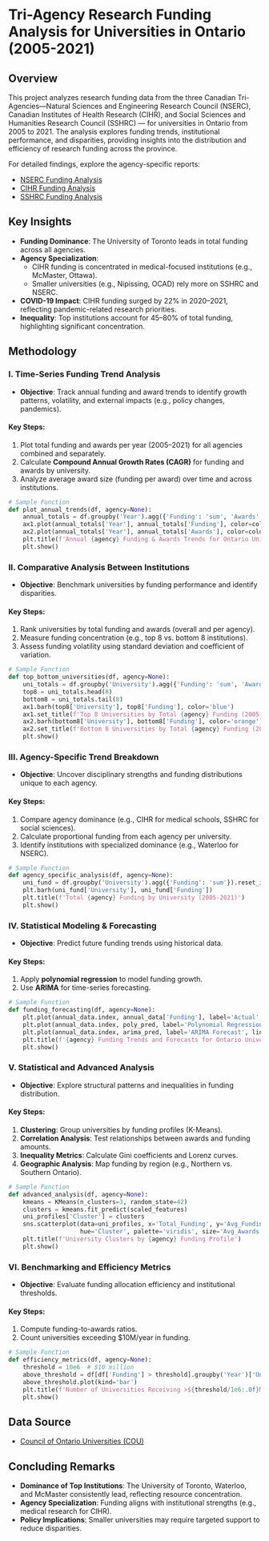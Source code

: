# Tri-Agency Research Funding Analysis for Universities in Ontario (2005-2021)

## Overview
This project analyzes research funding data from the three Canadian Tri-Agencies—Natural Sciences and Engineering Research Council (NSERC), Canadian Institutes of Health Research (CIHR), and Social Sciences and Humanities Research Council (SSHRC) — for universities in Ontario from 2005 to 2021. The analysis explores funding trends, institutional performance, and disparities, providing insights into the distribution and efficiency of research funding across the province.

For detailed findings, explore the agency-specific reports:  
- [NSERC Funding Analysis](NSERC.md)  
- [CIHR Funding Analysis](CIHR.md)  
- [SSHRC Funding Analysis](SSHRC.md)  


## Key Insights  
- **Funding Dominance**: The University of Toronto leads in total funding across all agencies.  
- **Agency Specialization**:  
  - CIHR funding is concentrated in medical-focused institutions (e.g., McMaster, Ottawa).  
  - Smaller universities (e.g., Nipissing, OCAD) rely more on SSHRC and NSERC.  
- **COVID-19 Impact**: CIHR funding surged by 22% in 2020–2021, reflecting pandemic-related research priorities.  
- **Inequality**: Top institutions account for 45–80% of total funding, highlighting significant concentration. 

## Methodology

### I. Time-Series Funding Trend Analysis
- **Objective**: Track annual funding and award trends to identify growth patterns, volatility, and external impacts (e.g., policy changes, pandemics). 

#### Key Steps:  
1. Plot total funding and awards per year (2005–2021) for all agencies combined and separately.  
2. Calculate **Compound Annual Growth Rates (CAGR)** for funding and awards by university.  
3. Analyze average award size (funding per award) over time and across institutions. 

```python 
# Sample Function
def plot_annual_trends(df, agency=None):
    annual_totals = df.groupby('Year').agg({'Funding': 'sum', 'Awards': 'sum'}).reset_index()
    ax1.plot(annual_totals['Year'], annual_totals['Funding'], color=color, marker='o', label='Funding')
    ax2.plot(annual_totals['Year'], annual_totals['Awards'], color=color, marker='s', label='Awards')
    plt.title(f'Annual {agency} Funding & Awards Trends for Ontario Universities (2005-2021)')
    plt.show()
```

### II. Comparative Analysis Between Institutions
- **Objective**: Benchmark universities by funding performance and identify disparities.

#### Key Steps:  
1. Rank universities by total funding and awards (overall and per agency).  
2. Measure funding concentration (e.g., top 8 vs. bottom 8 institutions).  
3. Assess funding volatility using standard deviation and coefficient of variation. 

```python
# Sample Function
def top_bottom_universities(df, agency=None):
    uni_totals = df.groupby('University').agg({'Funding': 'sum', 'Awards': 'sum'}).reset_index()
    top8 = uni_totals.head(8)
    bottom8 = uni_totals.tail(8)
    ax1.barh(top8['University'], top8['Funding'], color='blue')
    ax1.set_title(f'Top 8 Universities by Total {agency} Funding (2005-2021)')    
    ax2.barh(bottom8['University'], bottom8['Funding'], color='orange')
    ax2.set_title(f'Bottom 8 Universities by Total {agency} Funding (2005-2021)')
    plt.show()
```  

### III. Agency-Specific Trend Breakdown 
- **Objective**: Uncover disciplinary strengths and funding distributions unique to each agency.

#### Key Steps:  
1. Compare agency dominance (e.g., CIHR for medical schools, SSHRC for social sciences).  
2. Calculate proportional funding from each agency per university.  
3. Identify institutions with specialized dominance (e.g., Waterloo for NSERC).  

```python
# Sample Function
def agency_specific_analysis(df, agency=None):
    uni_fund = df.groupby('University').agg({'Funding': 'sum'}).reset_index().sort_values('Funding', ascending=False)
    plt.barh(uni_fund['University'], uni_fund['Funding'])
    plt.title(f'Total {agency} Funding by University (2005-2021)')
    plt.show()
```

### IV. Statistical Modeling & Forecasting
- **Objective**: Predict future funding trends using historical data.

#### Key Steps:  
1. Apply **polynomial regression** to model funding growth.  
2. Use **ARIMA** for time-series forecasting.  

```python
# Sample Function
def funding_forecasting(df, agency=None):
    plt.plot(annual_data.index, annual_data['Funding'], label='Actual', marker='o')
    plt.plot(annual_data.index, poly_pred, label='Polynomial Regression', linestyle='--')
    plt.plot(annual_data.index, arima_pred, label='ARIMA Forecast', linestyle='-.')
    plt.title(f'{agency} Funding Trends and Forecasts for Ontario Universities')
    plt.show()
```

### V. Statistical and Advanced Analysis
- **Objective**: Explore structural patterns and inequalities in funding distribution.

#### Key Steps:  
1. **Clustering**: Group universities by funding profiles (K-Means).  
2. **Correlation Analysis**: Test relationships between awards and funding amounts.  
3. **Inequality Metrics**: Calculate Gini coefficients and Lorenz curves.  
4. **Geographic Analysis**: Map funding by region (e.g., Northern vs. Southern Ontario).

```python
# Sample Function
def advanced_analysis(df, agency=None):
    kmeans = KMeans(n_clusters=3, random_state=42)
    clusters = kmeans.fit_predict(scaled_features)
    uni_profiles['Cluster'] = clusters
    sns.scatterplot(data=uni_profiles, x='Total_Funding', y='Avg_Funding', 
                    hue='Cluster', palette='viridis', size='Avg_Awards', sizes=(50, 200))
    plt.title(f'University Clusters by {agency} Funding Profile')
    plt.show()
```

### VI. Benchmarking and Efficiency Metrics
- **Objective**: Evaluate funding allocation efficiency and institutional thresholds.  

#### Key Steps:  
1. Compute funding-to-awards ratios.  
2. Count universities exceeding $10M/year in funding. 

```python
# Sample Function
def efficiency_metrics(df, agency=None):
    threshold = 10e6  # $10 million
    above_threshold = df[df['Funding'] > threshold].groupby('Year')['University'].count()
    above_threshold.plot(kind='bar')
    plt.title(f'Number of Universities Receiving >${threshold/1e6:.0f}M Annually')
    plt.show()
```

## Data Source
- [Council of Ontario Universities (COU)](https://cudo.ouac.on.ca/)

## Concluding Remarks  
- **Dominance of Top Institutions**: The University of Toronto, Waterloo, and McMaster consistently lead, reflecting resource concentration.  
- **Agency Specialization**: Funding aligns with institutional strengths (e.g., medical research for CIHR).  
- **Policy Implications**: Smaller universities may require targeted support to reduce disparities. 